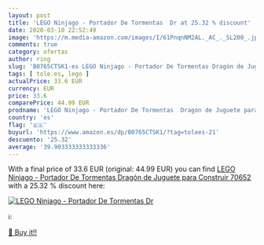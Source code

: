 ```yaml
---
layout: post
title: 'LEGO Ninjago - Portador De Tormentas  Dr at 25.32 % discount'
date: 2020-03-10 22:52:49
image: 'https://m.media-amazon.com/images/I/61PnqnNM2AL._AC_._SL200_.jpg'
comments: true
category: ofertas
author: ring
slug: 'B0765CTSK1-es LEGO Ninjago - Portador De Tormentas Dragón de Juguete...'
tags: [ tole.es, lego ]
actualPrice: 33.6 EUR
currency: EUR
price: 33.6
comparePrice: 44.99 EUR
prodname: 'LEGO Ninjago - Portador De Tormentas  Dragón de Juguete para Construir  70652 '
country: 'es'
flag: '🇪🇸'
buyurl: 'https://www.amazon.es/dp/B0765CTSK1/?tag=tolees-21'
descuento: '25.32'
average: '39.903333333333336'
---
```


With a final price of 33.6 EUR (original: 44.99 EUR) you can find [LEGO Ninjago - Portador De Tormentas  Dragón de Juguete para Construir  70652 ](https://www.amazon.es/dp/B0765CTSK1/?tag=tolees-21) with a  25.32 % discount here:

[![LEGO Ninjago - Portador De Tormentas  Dr](https://m.media-amazon.com/images/I/61PnqnNM2AL._AC_._SL200_.jpg)](https://www.amazon.es/dp/B0765CTSK1/?tag=tolees-21)

ℹ️:


[🛒 Buy it!!](https://www.amazon.es/dp/B0765CTSK1/?tag=tolees-21)
